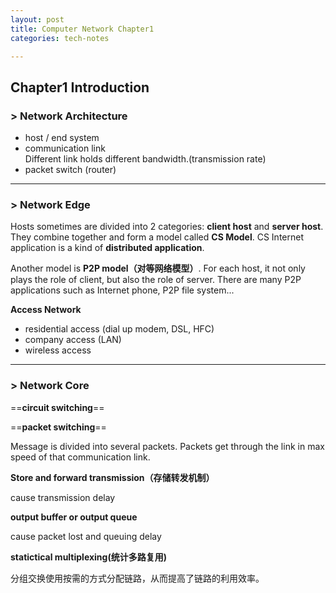 ```yaml
---
layout: post
title: Computer Network Chapter1
categories: tech-notes

---
```


## **Chapter1 Introduction**

### > Network Architecture

- host / end system
- communication link</br>Different link holds different bandwidth.(transmission rate)
- packet switch (router)

* * *

### > Network Edge
Hosts sometimes are divided into 2 categories: **client host** and **server host**. They combine together and form a model called **CS Model**. CS Internet application is a kind of **distributed application**.

Another model is **P2P model（对等网络模型）**. For each host, it not only plays the role of client, but also the role of server. There are many P2P applications such as Internet phone, P2P file system...

**Access Network**
- residential access (dial up modem, DSL, HFC)
- company access (LAN)
- wireless access

* * *

### > Network Core

==**circuit switching**==

==**packet switching**==

Message is divided into several packets. Packets get through the link in max speed of that communication link.

**Store and forward transmission（存储转发机制）**

cause transmission delay

**output buffer or output queue**

cause packet lost and queuing delay

**statictical multiplexing(统计多路复用)**

分组交换使用按需的方式分配链路，从而提高了链路的利用效率。